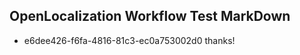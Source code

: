 ## OpenLocalization Workflow Test MarkDown
* e6dee426-f6fa-4816-81c3-ec0a753002d0 thanks!

<!--HONumber=Aug16_HO3-->


